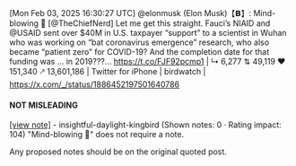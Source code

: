 [Mon Feb 03, 2025 16:30:27 UTC] @elonmusk (Elon Musk)【𝗕】: Mind-blowing 🤯 [@TheChiefNerd] Let me get this straight. Fauci’s NIAID and @USAID sent over $40M in U.S. taxpayer “support” to a scientist in Wuhan who was working on “bat coronavirus emergence” research, who also became “patient zero” for COVID-19?  And the completion date for that funding was … in 2019???… https://t.co/FJF92pcmp1 | ↳ 6,277 ⇅ 49,119 ♥ 151,340 🡕 13,601,186 | Twitter for iPhone | birdwatch | https://x.com/_/status/1886452197501640786

#### NOT MISLEADING

[[view note]](https://x.com/i/birdwatch/n/1886527701026242637) - insightful-daylight-kingbird (Shown notes: 0 · Rating impact: 104)
"Mind-blowing 🤯" does not require a note.

Any proposed notes should be on the original quoted post.
